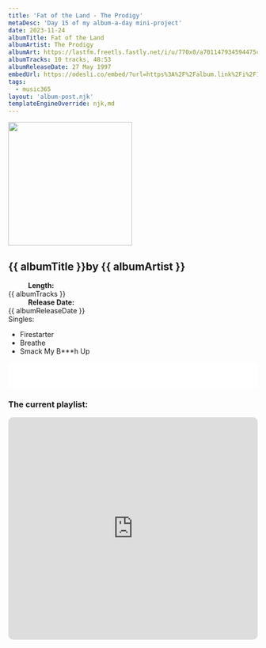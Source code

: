 ```yaml
---
title: 'Fat of the Land - The Prodigy'
metaDesc: 'Day 15 of my album-a-day mini-project'
date: 2023-11-24
albumTitle: Fat of the Land
albumArtist: The Prodigy
albumArt: https://lastfm.freetls.fastly.net/i/u/770x0/a701147934594475c460612e9639cd06.jpg#a701147934594475c460612e9639cd06
albumTracks: 10 tracks, 48:53
albumReleaseDate: 27 May 1997
embedUrl: https://odesli.co/embed/?url=https%3A%2F%2Falbum.link%2Fi%2F1450123945&theme=light
tags:
  - music365
layout: 'album-post.njk'
templateEngineOverride: njk,md
---
```


<aside class="album-profile" style="--shadow: rgb(90,139,147)">
  <div class="album-profile__image">
    <img width="250" height="250" crossorigin="anonymous" src="{{ albumArt }}"/>
  </div>
  <div class="aside__content">
    <h1><strong>{{ albumTitle }}</strong>by {{ albumArtist }}</h1>
    <dl>
      <div>
        <dd><strong>Length:</strong></dd>
        <dt>{{ albumTracks }}</dt>
      </div>
      <div>
        <dd><strong>Release Date:</strong></dd>
        <dt>{{ albumReleaseDate }}</dt>
      </div>
      <div class="singles">
        <span>Singles:</span>
        <ul>
          <li>Firestarter</li>
          <li>Breathe</li>
          <li>Smack My B***h Up</li>
        </ul>
      </div>
    </dl>
    <div class="color-grid" style="--opacity: 1;">
      <div class="color-grid__container">
					<span class="color color--1" style="--firstColor: rgb(90,139,147)"></span>
					<span class="color color--2" style="--secondaryColor: rgb(26,18,17)"></span>
					<span class="color color--3" style="--thirdColor: rgb(207,147,99)"></span>
      </div>
    </div>
  </div>
</aside>

<iframe width="100%" height="52" src={{ embedUrl }} frameborder="0" allowfullscreen sandbox="allow-same-origin allow-scripts allow-presentation allow-popups allow-popups-to-escape-sandbox" allow="clipboard-read; clipboard-write"></iframe>

### The current playlist:

<iframe allow="autoplay *; encrypted-media *; fullscreen *; clipboard-write" frameborder="0" height="450" style="width:100%;max-width:660px;overflow:hidden;border-radius:10px;" sandbox="allow-forms allow-popups allow-same-origin allow-scripts allow-storage-access-by-user-activation allow-top-navigation-by-user-activation" src="https://embed.music.apple.com/gb/playlist/music365/pl.u-AkAmEd9ix4MAZYJ"></iframe>
